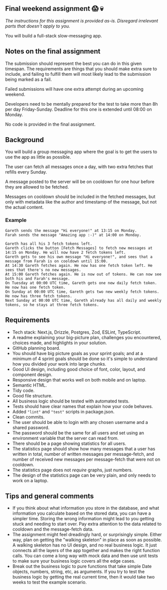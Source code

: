 ## Final weekend assignment 😱 💀

_The instructions for this assignment is provided as-is. Disregard irrelevant parts that doesn't apply to you._

You will build a full-stack slow-messaging app.

## Notes on the final assignment

The submission should represent the best you can do in this given timespan. The requirements are things that you should make extra sure to include, and failing to fulfill them will most likely lead to the submission being marked as a fail.

Failed submissions will have one extra attempt during an upcoming weekend.

Developers need to be mentally prepared for the test to take more than 8h per day Friday-Sunday.
Deadline for this one is extended until 08:00 on Monday.

No code is provided in the final assignment.

## Background

You will build a group messaging app where the goal is to get the users to use the app as little as possible.

The user can fetch all messages once a day, with two extra fetches that refills every Sunday.

A message posted to the server will be on cooldown for one hour before they are allowed to be fetched.

Messages on cooldown should be included in the fetched messages, but only with metadata like the author and timestamp of the message, but not the actual content.

### Example

```
Gareth sends the message "Hi everyone!" at 13:15 on Monday.
Farah sends the message "Amazing app :-)" at 14:00 on Monday.

Gareth has all his 3 fetch tokens left.
Gareth clicks the button [Fetch Messages] to fetch new messages at 14:15 on Monday. He will now have 2 fetch tokens left.
Gareth gets to see his own message "Hi everyone!", and sees that a message from Farah is on cooldown until 15:00.
At 14:30 Gareth fetches again. He now has one fetch token left. He sees that there's no new messages.
At 15:00 Gareth fetches again. He is now out of tokens. He can now see both his and Farah's message.
On Tuesday at 00:00 UTC time, Gareth gets one new daily fetch token. He now has one fetch token.
On Sunday at 00:00 UTC time, Gareth gets two new weekly fetch tokens. He now has three fetch tokens.
Next Sunday at 00:00 UTC time, Gareth already has all daily and weekly tokens, so he stays at three fetch tokens.
```

## Requirements

- Tech stack: Next.js, Drizzle, Postgres, Zod, ESLint, TypeScript.
- A readme explaining your big-picture plan, challenges you encountered, choices made, and highlights in your solution.
- GitHub planning board.
- You should have big picture goals as your sprint goals; and at a minimum of 4 sprint goals should be done so it's simple to understand how you divided your work into large chunks.
- Good UI design, including good choice of font, color, layout, and component design.
- Responsive design that works well on both mobile and on laptop.
- Semantic HTML.
- Tidy code.
- Good file structure.
- All business logic should be tested with automated tests.
- Tests should have clear names that explain how your code behaves.
- Added `"lint"` and `"test"` scripts in package.json.
- Clean commits.
- The user should be able to login with any chosen username and a shared password.
- The password should be the same for all users and set using an environment variable that the server can read from.
- There should be a page showing statistics for all users.
- The statistics page should show how many messages that a user has written in total, number of written messages per message-fetch, and number of received new messages per message-fetch that were not on cooldown.
- The statistics page does not _require_ graphs, just numbers.
- The design of the statistics page can be very plain, and only needs to work on a laptop.

## Tips and general comments

- If you think about what information you store in the database, and what information you calculate based on the stored data, you can have a simpler time. Storing the wrong information might lead to you getting stuck and needing to start over. Pay extra attention to the data related to cooldown and the message-fetch data.
- The assignment might feel dreadingly hard, or surprisingly simple. Either way, plan on getting the "walking skeleton" in place as soon as possible. A walking skeleton has no UI design, and no real business logic. It just connects all the layers of the app together and makes the right function calls. You can come a long way with mock data and then use unit tests to make sure your business logic covers all the edge cases.
- Break out the business logic to pure functions that take simple Date objects, numbers, string, etc, as arguments. If you try to test the business logic by getting the real current time, then it would take two weeks to test the example scenario.
